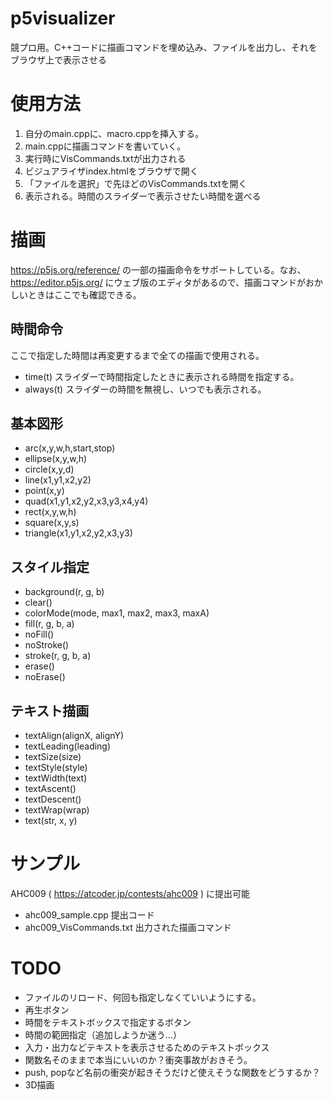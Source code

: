 # p5visualizer
競プロ用。C++コードに描画コマンドを埋め込み、ファイルを出力し、それをブラウザ上で表示させる

# 使用方法
1. 自分のmain.cppに、macro.cppを挿入する。
2. main.cppに描画コマンドを書いていく。
3. 実行時にVisCommands.txtが出力される
4. ビジュアライザindex.htmlをブラウザで開く
5. 「ファイルを選択」で先ほどのVisCommands.txtを開く
6. 表示される。時間のスライダーで表示させたい時間を選べる

# 描画
https://p5js.org/reference/ の一部の描画命令をサポートしている。なお、https://editor.p5js.org/ にウェブ版のエディタがあるので、描画コマンドがおかしいときはここでも確認できる。

## 時間命令
 ここで指定した時間は再変更するまで全ての描画で使用される。
* time(t) スライダーで時間指定したときに表示される時間を指定する。
* always(t) スライダーの時間を無視し、いつでも表示される。

## 基本図形
* arc(x,y,w,h,start,stop)
* ellipse(x,y,w,h)
* circle(x,y,d)
* line(x1,y1,x2,y2)
* point(x,y)
* quad(x1,y1,x2,y2,x3,y3,x4,y4)
* rect(x,y,w,h)
* square(x,y,s)
* triangle(x1,y1,x2,y2,x3,y3)

## スタイル指定
* background(r, g, b)
* clear()
* colorMode(mode, max1, max2, max3, maxA)
* fill(r, g, b, a)
* noFill()
* noStroke()
* stroke(r, g, b, a)
* erase()
* noErase()

## テキスト描画
* textAlign(alignX, alignY)
* textLeading(leading)
* textSize(size)
* textStyle(style)
* textWidth(text)
* textAscent()
* textDescent()
* textWrap(wrap)
* text(str, x, y)

# サンプル
AHC009 ( https://atcoder.jp/contests/ahc009 ) に提出可能
* ahc009_sample.cpp 提出コード
* ahc009_VisCommands.txt 出力された描画コマンド

# TODO
* ファイルのリロード、何回も指定しなくていいようにする。
* 再生ボタン
* 時間をテキストボックスで指定するボタン
* 時間の範囲指定（追加しようか迷う…）
* 入力・出力などテキストを表示させるためのテキストボックス
* 関数名そのままで本当にいいのか？衝突事故がおきそう。
* push, popなど名前の衝突が起きそうだけど使えそうな関数をどうするか？
* 3D描画
